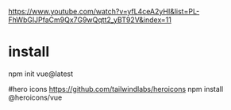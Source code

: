 https://www.youtube.com/watch?v=yfL4ceA2yHI&list=PL-FhWbGlJPfaCm9Qx7G9wQqtt2_yBT92V&index=11
# install
npm init vue@latest

#hero icons
https://github.com/tailwindlabs/heroicons
npm install @heroicons/vue
